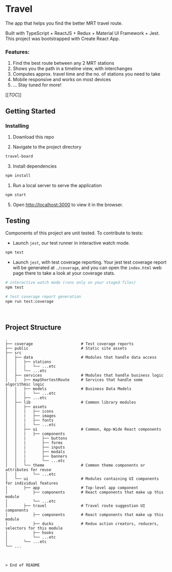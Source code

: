 # Travel

The app that helps you find the better MRT travel route.

Built with TypeScript + ReactJS + Redux + Material UI Framework + Jest. This project was bootstrapped with Create React App.

### Features:

1. Find the best route between any 2 MRT stations
2. Shows you the path in a timeline view, with interchanges
3. Computes approx. travel time and the no. of stations you need to take
4. Mobile responsive and works on most devices
5. ... Stay tuned for more!

[[_TOC_]]

## Getting Started

### Installing

1. Download this repo

2. Navigate to the project directory

```bash
travel-board
```

3. Install dependencies

```bash
npm install
```

1. Run a local server to serve the application

```bash
npm start
```

5. Open [http://localhost:3000](http://localhost:3000) to view it in the browser.

## Testing

Components of this project are unit tested. To contribute to tests:

- Launch `jest`, our test runner in interactive watch mode.

```bash
npm test
```

- Launch `jest`, with test coverage reporting. Your jest test coverage report will be generated at `./coverage`, and you can open the `index.html` web page there to take a look at your coverage stats.

```bash
# interactive watch mode (runs only on your staged files)
npm test

# test coverage report generation
npm run test:coverage
```

<br/>

## Project Structure

```
.
├── coverage                     # Test coverage reports
├── public                       # Static site assets
├── src
│   ├── data                     # Modules that handle data access
│   │   ├── stations
│   │   |   └── ...etc
│   │   └── ...etc
│   ├── services                 # Modules that handle business logic
│   │   ├── mapShortestRoute     # Services that handle some algorithmic logic
│   │   ├── models               # Business Data Models
│   │   |   └── ...etc
│   │   ├── ...etc
│   ├── lib                      # Common library modules
│   │   ├── assets
│   │   |   ├── icons
│   │   |   ├── images
│   │   |   ├── fonts
│   │   |   └── ...etc
│   │   ├── ui                   # Common, App-Wide React components
│   │   |   ├── components
│   │   |       ├── buttons
│   │   |       ├── forms
│   │   |       ├── inputs
│   │   |       ├── modals
│   │   |       ├── banners
│   │   |       └── ...etc
│   │   └── theme                # Common theme components or attributes for reuse
│   │       └── ...etc
│   └── ui                       # Modules containing UI components for individual features
│       ├── app                  # Top-level app component
│           ├── components       # React components that make up this module
│           └── ...etc
│       ├── travel               # Travel route suggestion UI components
│           ├── components       # React components that make up this module
│           ├── ducks            # Redux action creators, reducers, selectors for this module
│           ├── hooks
│           └── ...etc
│       └── ...etc
└── ...
```

<br/>

`> End of README`
